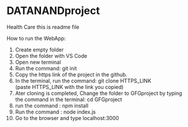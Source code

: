 # DATANANDproject

Health Care
this is readme file

How to run the WebApp:

1. Create empty folder
2. Open the folder with VS Code
3. Open new terminal
4. Run the command: git init
5. Copy the https link of the project in the github.
6. In the terminal, run the command: git clone HTTPS_LINK  
   (paste HTTPS_LINK with the link you copied)
7. Ater cloning is completed, Change the folder to GFGproject by typing the command in the terminal: cd GFGproject
8. run the command : npm install
9. Run the command : node index.js
10. Go to the browser and type localhost:3000
